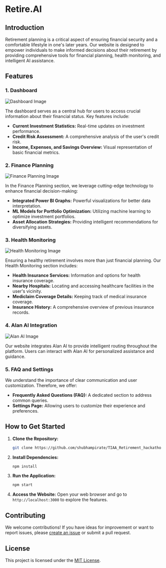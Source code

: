 # Retire.AI

## Introduction

Retirement planning is a critical aspect of ensuring financial security and a comfortable lifestyle in one's later years. Our website is designed to empower individuals to make informed decisions about their retirement by providing comprehensive tools for financial planning, health monitoring, and intelligent AI assistance.

## Features

### 1. Dashboard

![Dashboard Image](/images/dashboard.png)

The dashboard serves as a central hub for users to access crucial information about their financial status. Key features include:

- **Current Investment Statistics:** Real-time updates on investment performance.
- **Credit Risk Assessment:** A comprehensive analysis of the user's credit risk.
- **Income, Expenses, and Savings Overview:** Visual representation of basic financial metrics.

### 2. Finance Planning

![Finance Planning Image](/images/finance_planning.png)

In the Finance Planning section, we leverage cutting-edge technology to enhance financial decision-making:

- **Integrated Power BI Graphs:** Powerful visualizations for better data interpretation.
- **ML Models for Portfolio Optimization:** Utilizing machine learning to optimize investment portfolios.
- **Asset Allocation Strategies:** Providing intelligent recommendations for diversifying assets.

### 3. Health Monitoring

![Health Monitoring Image](/images/health_monitoring.png)

Ensuring a healthy retirement involves more than just financial planning. Our Health Monitoring section includes:

- **Health Insurance Services:** Information and options for health insurance coverage.
- **Nearby Hospitals:** Locating and accessing healthcare facilities in the user's vicinity.
- **Mediclaim Coverage Details:** Keeping track of medical insurance coverage.
- **Insurance History:** A comprehensive overview of previous insurance records.

### 4. Alan AI Integration

![Alan AI Image](/images/alan_ai.png)

Our website integrates Alan AI to provide intelligent routing throughout the platform. Users can interact with Alan AI for personalized assistance and guidance.

### 5. FAQ and Settings

We understand the importance of clear communication and user customization. Therefore, we offer:

- **Frequently Asked Questions (FAQ):** A dedicated section to address common queries.
- **Settings Page:** Allowing users to customize their experience and preferences.

## How to Get Started

1. **Clone the Repository:**
   ```bash
   git clone https://github.com/shubhampirate/TIAA_Retirement_hackathon.git
   ```

2. **Install Dependencies:**
   ```bash
   npm install
   ```

3. **Run the Application:**
   ```bash
   npm start
   ```

4. **Access the Website:**
   Open your web browser and go to `http://localhost:3000` to explore the features.

## Contributing

We welcome contributions! If you have ideas for improvement or want to report issues, please [create an issue](https://github.com/your-username/your-repository/issues) or submit a pull request.

## License

This project is licensed under the [MIT License](LICENSE.md).
